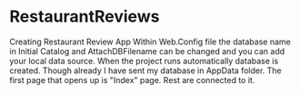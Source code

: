 # RestaurantReviews
Creating Restaurant Review App
Within Web.Config file the database name in Initial Catalog and AttachDBFilename can be changed and you can add your local data source.
When the project runs automatically database is created. Though already I have sent my database in AppData folder.
The first page that opens up is "Index" page. Rest are connected to it.
